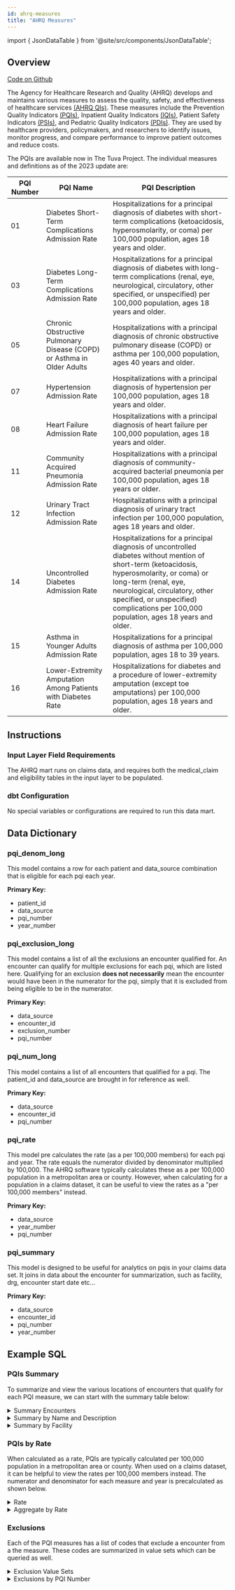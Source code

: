 ```yaml
---
id: ahrq-measures
title: "AHRQ Measures"
---
```


import { JsonDataTable } from '@site/src/components/JsonDataTable';



## Overview

[Code on Github](https://github.com/tuva-health/tuva/tree/main/models/ahrq_measures/)

The Agency for Healthcare Research and Quality (AHRQ) develops and maintains various measures to assess the quality, safety, and effectiveness of healthcare services [(AHRQ QIs)](https://qualityindicators.ahrq.gov/measures/qi_resources). These measures include the Prevention Quality Indicators [(PQIs)](https://qualityindicators.ahrq.gov/measures/pqi_resources), Inpatient Quality Indicators [(IQIs)](https://qualityindicators.ahrq.gov/measures/iqi_resources), Patient Safety Indicators [(PSIs)](https://qualityindicators.ahrq.gov/measures/psi_resources), and Pediatric Quality Indicators [(PDIs)](https://qualityindicators.ahrq.gov/measures/pdi_resources). They are used by healthcare providers, policymakers, and researchers to identify issues, monitor progress, and compare performance to improve patient outcomes and reduce costs. 

The PQIs are available now in The Tuva Project. The individual measures and definitions as of the 2023 update are:

<table class="ahrq-table">
  <thead>
    <tr>
      <th>PQI Number</th>
      <th>PQI Name</th>
      <th>PQI Description</th>
    </tr>
  </thead>
  <tbody>
    <tr>
      <td>01</td>
      <td>Diabetes Short-Term Complications Admission Rate</td>
      <td>Hospitalizations for a principal diagnosis of diabetes with short-term complications (ketoacidosis, hyperosmolarity, or coma) per 100,000 population, ages 18 years and older.</td>
    </tr>
    <tr>
      <td>03</td>
      <td>Diabetes Long-Term Complications Admission Rate</td>
      <td>Hospitalizations for a principal diagnosis of diabetes with long-term complications (renal, eye, neurological, circulatory, other specified, or unspecified) per 100,000 population, ages 18 years and older.</td>
    </tr>
    <tr>
      <td>05</td>
      <td>Chronic Obstructive Pulmonary Disease (COPD) or Asthma in Older Adults</td>
      <td>Hospitalizations with a principal diagnosis of chronic obstructive pulmonary disease (COPD) or asthma per 100,000 population, ages 40 years and older.</td>
    </tr>
    <tr>
      <td>07</td>
      <td>Hypertension Admission Rate</td>
      <td>Hospitalizations with a principal diagnosis of hypertension per 100,000 population, ages 18 years and older.</td>
    </tr>
    <tr>
      <td>08</td>
      <td>Heart Failure Admission Rate</td>
      <td>Hospitalizations with a principal diagnosis of heart failure per 100,000 population, ages 18 years and older.</td>
    </tr>
    <tr>
      <td>11</td>
      <td>Community Acquired Pneumonia Admission Rate</td>
      <td>Hospitalizations with a principal diagnosis of community-acquired bacterial pneumonia per 100,000 population, ages 18 years or older.</td>
    </tr>
    <tr>
      <td>12</td>
      <td>Urinary Tract Infection Admission Rate</td>
      <td>Hospitalizations with a principal diagnosis of urinary tract infection per 100,000 population, ages 18 years and older.</td>
    </tr>
    <tr>
      <td>14</td>
      <td>Uncontrolled Diabetes Admission Rate</td>
      <td>Hospitalizations for a principal diagnosis of uncontrolled diabetes without mention of short-term (ketoacidosis, hyperosmolarity, or coma) or long-term (renal, eye, neurological, circulatory, other specified, or unspecified) complications per 100,000 population, ages 18 years and older.</td>
    </tr>
    <tr>
      <td>15</td>
      <td>Asthma in Younger Adults Admission Rate</td>
      <td>Hospitalizations for a principal diagnosis of asthma per 100,000 population, ages 18 to 39 years.</td>
    </tr>
    <tr>
      <td>16</td>
      <td>Lower-Extremity Amputation Among Patients with Diabetes Rate</td>
      <td>Hospitalizations for diabetes and a procedure of lower-extremity amputation (except toe amputations) per 100,000 population, ages 18 years and older.</td>
    </tr>
  </tbody>
</table>


## Instructions

### Input Layer Field Requirements
The AHRQ mart runs on claims data, and requires both the medical_claim and eligibility tables in the input layer to be populated.

### dbt Configuration
No special variables or configurations are required to run this data mart.

## Data Dictionary

### pqi_denom_long

This model contains a row for each patient and data_source combination that is eligible for each pqi each year.

**Primary Key:**
  * patient_id
  * data_source
  * pqi_number
  * year_number

<div class="data_dictionary_table">
  <JsonDataTable jsonPath="nodes.model\.the_tuva_project\.ahrq_measures__pqi_denom_long.columns" />
</div>

### pqi_exclusion_long

This model contains a list of all the exclusions an encounter qualified for. An encounter can qualify for multiple exclusions for each pqi, which are listed here. Qualifying for an exclusion **does not necessarily** mean the encounter would have been in the numerator for the pqi, simply that it is excluded from being eligible to be in the numerator.

**Primary Key:**
  * data_source
  * encounter_id
  * exclusion_number
  * pqi_number

<div class="data_dictionary_table">
  <JsonDataTable jsonPath="nodes.model\.the_tuva_project\.ahrq_measures__pqi_exclusion_long.columns" />
</div>

### pqi_num_long

This model contains a list of all encounters that qualified for a pqi. The patient_id and data_source are brought in for reference as well.

**Primary Key:**
  * data_source
  * encounter_id
  * pqi_number

<div class="data_dictionary_table">
  <JsonDataTable jsonPath="nodes.model\.the_tuva_project\.ahrq_measures__pqi_num_long.columns" />
</div>

### pqi_rate

This model pre calculates the rate (as a per 100,000 members) for each pqi and year. The rate equals the numerator divided by denominator multiplied by 100,000. The AHRQ software typically calculates these as a per 100,000 population in a metropolitan area or county. However, when calculating for a population in a claims dataset, it can be useful to view the rates as a "per 100,000 members" instead.

**Primary Key:**
  * data_source
  * year_number
  * pqi_number

<div class="data_dictionary_table">
  <JsonDataTable jsonPath="nodes.model\.the_tuva_project\.ahrq_measures__pqi_rate.columns" />
</div>

### pqi_summary

This model is designed to be useful for analytics on pqis in your claims data set. It joins in data about the encounter for summarization, such as facility, drg, encounter start date etc...

**Primary Key:**
  * data_source
  * encounter_id
  * pqi_number
  * year_number

<div class="data_dictionary_table">
  <JsonDataTable jsonPath="nodes.model\.the_tuva_project\.ahrq_measures__pqi_summary.columns" />
</div>

## Example SQL

### PQIs Summary
To summarize and view the various locations of encounters that qualify for each PQI measure, we can start with the summary table below: 

<details>
  <summary>Summary Encounters</summary>

```sql
select *
from ahrq_measures.pqi_summary
```
</details>

<details>
  <summary>Summary by Name and Description</summary>

We can aggregate across years and join in the name and description of each measure.

```sql
  select p.data_source
  , p.pqi_number
  , m.pqi_name
  , m.pqi_description
  , sum(num_count) as pqi_encounters
  from ahrq_measures.pqi_rate p
  left join ahrq_measures._value_set_pqi_measures m on p.pqi_number = m.pqi_number
  group by 
    p.data_source
  , p.pqi_number
  , m.pqi_name
  , m.pqi_description
  order by pqi_encounters desc
```
</details>


<details>
  <summary>Summary by Facility</summary>

To view the number of PQIs at each facility in our claims dataset, we can group the summary table by facility.

```sql
  select p.data_source
  , p.facility_npi
  , l.name
  , count(*) as pqi_encounters_count
  from ahrq_measures.pqi_summary p
  left join core.location l on p.facility_npi = l.npi
  group by 
    p.data_source
  , p.facility_npi
  , l.name
  order by pqi_encounters_count desc
```
</details>

### PQIs by Rate
When calculated as a rate, PQIs are typically calculated per 100,000 population in a metropolitan area or county. When used on a claims dataset, it can be helpful to view the rates per 100,000 members instead. The numerator and denominator for each measure and year is precalculated as shown below.

<details>
  <summary>Rate</summary>

```sql
select *
from ahrq_measures.pqi_rate
```
</details>

<details>
  <summary>Aggregate by Rate</summary>

If you would like to aggregate the rate to a different level, we can use the numerator and denominator tables and calculate the rate.

```sql

with num as (
    select
        data_source
      , year_number
      , pqi_number
      , count(encounter_id) as num_count
    from ahrq_measures.pqi_num_long
    group by
        data_source
      , year_number
      , pqi_number
)

, denom as (
    select
        data_source
      , year_number
      , pqi_number
      , count(patient_id) as denom_count
    from ahrq_measures.pqi_denom_long 
    group by
        data_source
      , year_number
      , pqi_number
)

select
    d.data_source
  , d.year_number
  , d.pqi_number
  , d.denom_count
  , coalesce(num.num_count, 0) as num_count
  , coalesce(num.num_count, 0) / d.denom_count * 100000 as rate_per_100_thousand
from denom as d
left join num
    on d.pqi_number = num.pqi_number
    and d.year_number = num.year_number
    and d.data_source = num.data_source
order by d.data_source
  , d.year_number
  , d.pqi_number
```
</details>


### Exclusions
Each of the PQI measures has a list of codes that exclude a encounter from a the measure. These codes are summarized in value sets which can be queried as well.

<details>
  <summary>Exclusion Value Sets</summary>

To view the list of value sets that are excluded in each of the measures, we can query the value set table. 
```sql
select distinct value_set_name
  , pqi_number
  from ahrq_measures._value_set_pqi
  order by pqi_number
```
</details>

<details>
  <summary>Exclusions by PQI Number</summary>

To summarize the number of encounters excluded by each measure, use the code below. Note that if in encounter was excluded in this logic it does not necessarily mean that it would have been in the numerator, just that it is excluded regardless of whether or not the encounter qualified for each measure.

```sql
  select data_source
  , pqi_number
  , count(*) as excluded_encounters
  from ahrq_measures.pqi_exclusion_long
  group by data_source
  , pqi_number
  order by pqi_number
```
</details>

